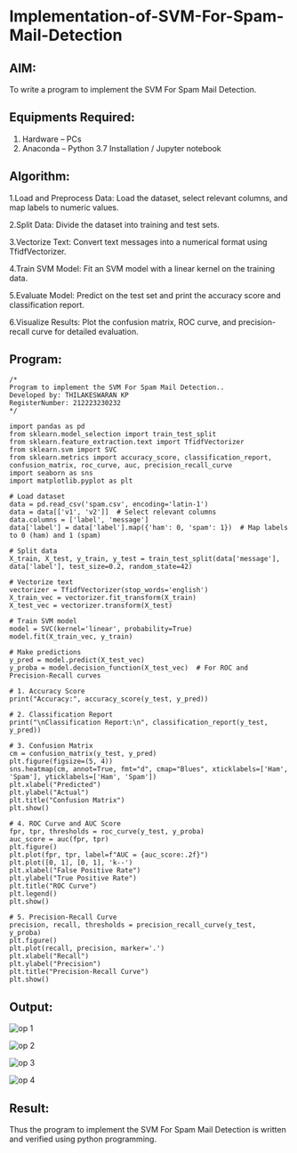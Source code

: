 # Implementation-of-SVM-For-Spam-Mail-Detection

## AIM:

To write a program to implement the SVM For Spam Mail Detection.

## Equipments Required:

1. Hardware – PCs
2. Anaconda – Python 3.7 Installation / Jupyter notebook

## Algorithm:

1.Load and Preprocess Data: Load the dataset, select relevant columns, and map labels to numeric values.

2.Split Data: Divide the dataset into training and test sets.

3.Vectorize Text: Convert text messages into a numerical format using TfidfVectorizer.

4.Train SVM Model: Fit an SVM model with a linear kernel on the training data.

5.Evaluate Model: Predict on the test set and print the accuracy score and classification report.

6.Visualize Results: Plot the confusion matrix, ROC curve, and precision-recall curve for detailed evaluation.

## Program:

```
/*
Program to implement the SVM For Spam Mail Detection..
Developed by: THILAKESWARAN KP
RegisterNumber: 212223230232
*/

import pandas as pd
from sklearn.model_selection import train_test_split
from sklearn.feature_extraction.text import TfidfVectorizer
from sklearn.svm import SVC
from sklearn.metrics import accuracy_score, classification_report, confusion_matrix, roc_curve, auc, precision_recall_curve
import seaborn as sns
import matplotlib.pyplot as plt

# Load dataset
data = pd.read_csv('spam.csv', encoding='latin-1')
data = data[['v1', 'v2']]  # Select relevant columns
data.columns = ['label', 'message']
data['label'] = data['label'].map({'ham': 0, 'spam': 1})  # Map labels to 0 (ham) and 1 (spam)

# Split data
X_train, X_test, y_train, y_test = train_test_split(data['message'], data['label'], test_size=0.2, random_state=42)

# Vectorize text
vectorizer = TfidfVectorizer(stop_words='english')
X_train_vec = vectorizer.fit_transform(X_train)
X_test_vec = vectorizer.transform(X_test)

# Train SVM model
model = SVC(kernel='linear', probability=True)
model.fit(X_train_vec, y_train)

# Make predictions
y_pred = model.predict(X_test_vec)
y_proba = model.decision_function(X_test_vec)  # For ROC and Precision-Recall curves

# 1. Accuracy Score
print("Accuracy:", accuracy_score(y_test, y_pred))

# 2. Classification Report
print("\nClassification Report:\n", classification_report(y_test, y_pred))

# 3. Confusion Matrix
cm = confusion_matrix(y_test, y_pred)
plt.figure(figsize=(5, 4))
sns.heatmap(cm, annot=True, fmt="d", cmap="Blues", xticklabels=['Ham', 'Spam'], yticklabels=['Ham', 'Spam'])
plt.xlabel("Predicted")
plt.ylabel("Actual")
plt.title("Confusion Matrix")
plt.show()

# 4. ROC Curve and AUC Score
fpr, tpr, thresholds = roc_curve(y_test, y_proba)
auc_score = auc(fpr, tpr)
plt.figure()
plt.plot(fpr, tpr, label=f"AUC = {auc_score:.2f}")
plt.plot([0, 1], [0, 1], 'k--')
plt.xlabel("False Positive Rate")
plt.ylabel("True Positive Rate")
plt.title("ROC Curve")
plt.legend()
plt.show()

# 5. Precision-Recall Curve
precision, recall, thresholds = precision_recall_curve(y_test, y_proba)
plt.figure()
plt.plot(recall, precision, marker='.')
plt.xlabel("Recall")
plt.ylabel("Precision")
plt.title("Precision-Recall Curve")
plt.show()

```

## Output:

![op 1](https://github.com/user-attachments/assets/15c7e940-5a93-44b5-9c4d-094548eb44ca)

![op 2](https://github.com/user-attachments/assets/a6d8e657-b03c-45b9-a7e7-6dff70cc4581)

![op 3](https://github.com/user-attachments/assets/478f92be-b001-4950-8ca2-f1b67473b934)

![op 4](https://github.com/user-attachments/assets/12564699-06e5-4d05-8a49-0bd86eefa51e)


## Result:
Thus the program to implement the SVM For Spam Mail Detection is written and verified using python programming.
